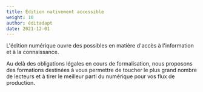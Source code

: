 ```yaml
---
title: Édition nativement accessible
weight: 10
author: éditadapt
date: 2021-12-01
---
```


L'édition numérique ouvre des possibles en matière d'accès à l'information et à la connaissance. 

Au delà des obligations légales en cours de formalisation, nous proposons des formations destinées à vous permettre de toucher le plus grand nombre de lecteurs et à tirer le meilleur parti du numérique pour vos flux de production. 
